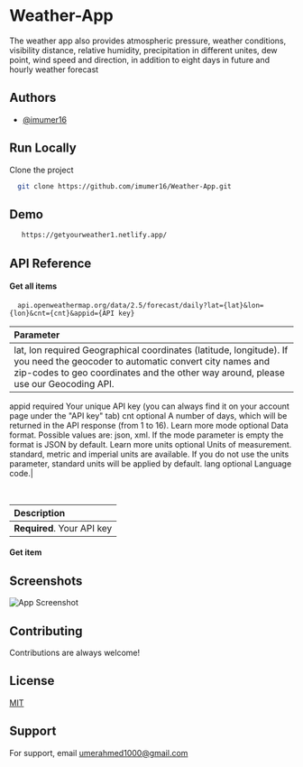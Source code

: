 
# Weather-App
The weather app also provides atmospheric pressure, weather conditions, visibility distance, relative humidity, precipitation in different unites, dew point, wind speed and direction, in addition to eight days in future and hourly weather forecast


## Authors

- [@imumer16](https://www.github.com/imumer16)


## Run Locally

Clone the project

```bash
  git clone https://github.com/imumer16/Weather-App.git
```










## Demo
```bash
   https://getyourweather1.netlify.app/
```



## API Reference

#### Get all items

```http
  api.openweathermap.org/data/2.5/forecast/daily?lat={lat}&lon={lon}&cnt={cnt}&appid={API key}
```

| Parameter |
| :-------- |
| lat, lon	required	Geographical coordinates (latitude, longitude). If you need the geocoder to automatic convert city names and zip-codes to geo coordinates and the other way around, please use our Geocoding API.
appid	required	Your unique API key (you can always find it on your account page under the "API key" tab)
cnt	optional	A number of days, which will be returned in the API response (from 1 to 16). Learn more
mode	optional	Data format. Possible values are: json, xml. If the mode parameter is empty the format is JSON by default. Learn more
units	optional	Units of measurement. standard, metric and imperial units are available. If you do not use the units parameter, standard units will be applied by default.
lang	optional	Language code.|

</br>

| Description                |
| :------------------------- |
| **Required**. Your API key |

#### Get item





## Screenshots

![App Screenshot](https://via.placeholder.com/468x300?text=App+Screenshot+Here)


## Contributing

Contributions are always welcome!



## License

[MIT](https://choosealicense.com/licenses/mit/)


## Support

For support, email umerahmed1000@gmail.com
